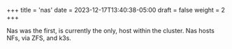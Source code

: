 +++
title = 'nas'
date = 2023-12-17T13:40:38-05:00
draft = false
weight = 2
+++

Nas was the first, is currently the only, host within the cluster. Nas hosts NFs, via ZFS, and k3s.
